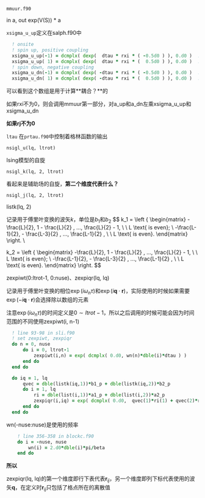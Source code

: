 

`mmuur.f90`

in a, out exp(V(S)) * a

`xsigma_u_up`定义在salph.f90中

```fortran
  ! onsite
  ! spin up, positive coupling
  xsigma_u_up(-1) = dcmplx( dexp(  dtau * rxi * ( -0.5d0 ) ), 0.d0 )  ! -1.d0 is the field, 0.5 is from fermion spin s=1/2 
  xsigma_u_up( 1) = dcmplx( dexp(  dtau * rxi * (  0.5d0 ) ), 0.d0 )  !  1.d0 is the field, 0.5 is from fermion spin s=1/2
  ! spin down, negative coupling
  xsigma_u_dn(-1) = dcmplx( dexp( -dtau * rxi * ( -0.5d0 ) ), 0.d0 )  ! -1.d0 is the field, 0.5 is from fermion spin s=1/2
  xsigma_u_dn( 1) = dcmplx( dexp( -dtau * rxi * (  0.5d0 ) ), 0.d0 )  !  1.d0 is the field, 0.5 is from fermion spin s=1/2
```

可以看到这个数组是用于计算**耦合？**的

如果rxi不为0，则会调用mmuur第一部分，对a_up和a_dn左乘xsigma_u_up和xsigma_u_dn

**如果rj不为0**



`ltau`	在`prtau.f90`中控制着格林函数的输出

`nsigl_u(lq, ltrot)`

Ising模型的自旋

`nsigl_k(lq, 2, ltrot)`

看起来是辅助场的自旋，**第二个维度代表什么？**

`nsigl_j(lq, 2, ltrot)`



listk(lq, 2)

记录用于傅里叶变换的波矢$k$，单位是$b_1$和$b_2$
$$
k_1 = 
\left \{
\begin{matrix}
-\frac{L}{2}, 1 - \frac{L}{2} , ..., \frac{L}{2} - 1, \ \ L \text{  is  even};  \\
-\frac{L-1}{2},  - \frac{L-3}{2} , ..., \frac{L-1}{2} , \ \ L \text{  is  even}.
\end{matrix}
\right.  \\

k_2 = 
\left \{
\begin{matrix}
-\frac{L}{2}, 1 - \frac{L}{2} , ..., \frac{L}{2} - 1, \ \ L \text{  is  even};  \\
-\frac{L-1}{2},  - \frac{L-3}{2} , ..., \frac{L-1}{2} , \ \ L \text{  is  even}.
\end{matrix}
\right.
$$


zexpiwt(0:ltrot-1, 0:nuse)、zexpiqr(lq, lq)

记录用于傅里叶变换的相位$\exp(i \omega_n \tau)$和$\exp(i \mathbf{q} \cdot \mathbf{r})$，实际使用的时候如果需要$\exp(-i \mathbf{q} \cdot \mathbf{r})$会选择除以数组的元素

注意$\exp(i\omega_n \tau)$的时间定义是$0\sim ltrot-1$，所以之后调用的时候可能会因为时间范围的不同使用zexpiwt(i, n-1)

```fortran
  ! line 93-98 in sli.f90
  ! set zexpiwt, zexpiqr
  do n = 0, nuse
      do i = 0, ltrot-1
          zexpiwt(i,n) = exp( dcmplx( 0.d0, wn(n)*dble(i)*dtau ) )
      end do
  end do

  do iq = 1, lq
      qvec = dble(listk(iq,1))*b1_p + dble(listk(iq,2))*b2_p
      do i = 1, lq
          ri = dble(list(i,1))*a1_p + dble(list(i,2))*a2_p
          zexpiqr(i,iq) = exp( dcmplx( 0.d0,  qvec(1)*ri(1) + qvec(2)*ri(2) ) )
      end do
  end do
```

wn(-nuse:nuse)是使用的频率

```fortran
    ! line 356-358 in blockc.f90
    do i = -nuse, nuse
        wn(i) = 2.d0*dble(i)*pi/beta
    end do
```

**所以**

zexpiqr(lq, lq)的第一个维度即行下表代表$\mathbf{r}_{ij}$，另一个维度即列下标代表使用的波矢$\mathbf{q}$，在定义时$\mathbf{r}_{ij}$只包括了格点所在的离散值
